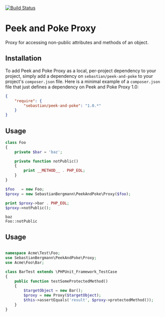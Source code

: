 [![Build Status](https://img.shields.io/travis/sebastianbergmann/peek-and-poke/master.svg?style=flat-square)](https://travis-ci.org/sebastianbergmann/peek-and-poke)

# Peek and Poke Proxy

Proxy for accessing non-public attributes and methods of an object.

## Installation

To add Peek and Poke Proxy as a local, per-project dependency to your project, simply add a dependency on `sebastian/peek-and-poke` to your project's `composer.json` file. Here is a minimal example of a `composer.json` file that just defines a dependency on Peek and Poke Proxy 1.0:

```JSON
{
    "require": {
        "sebastian/peek-and-poke": "1.0.*"
    }
}
```

## Usage

```php
class Foo
{
    private $bar = 'baz';

    private function notPublic()
    {
        print __METHOD__ . PHP_EOL;
    }
}

$foo   = new Foo;
$proxy = new SebastianBergmann\PeekAndPoke\Proxy($foo);

print $proxy->bar . PHP_EOL;
$proxy->notPublic();
```

```
baz
Foo::notPublic
```

## Usage

```php

namespace Acme\Test\Foo;
use SebastianBergmann\PeekAndPoke\Proxy;
use Acme\Foo\Bar;

class BarTest extends \PHPUnit_Framework_TestCase
{
    public function testSomeProtectedMethod()
    {
        $targetObject = new Bar();
        $proxy = new Proxy($targetObject);
        $this->assertEquals('result', $proxy->protectedMethod());
    }
}
```
